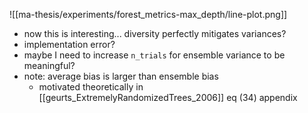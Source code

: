 ![[ma-thesis/experiments/forest_metrics-max_depth/line-plot.png]]

- now this is interesting... diversity perfectly mitigates variances?
- implementation error?
- maybe I need to increase `n_trials` for ensemble variance to be meaningful?
- note: average bias is larger than ensemble bias
	- motivated theoretically in [[geurts_ExtremelyRandomizedTrees_2006]] eq (34) appendix